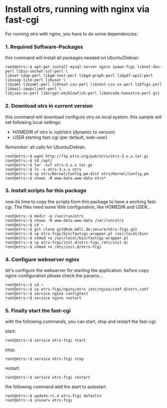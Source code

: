 Install otrs, running with nginx via fast-cgi
=============================================
For running otrs with nginx, you have to do some dependencies:

### 1. Required Software-Packages

this command will install all packages needed on Ubuntu/Debian:

	root@otrs:~$ apt-get install mysql-server nginx spawn-fcgi libnet-dns-perl libio-socket-ssl-perl \
	libnet-ldap-perl libgd-text-perl libgd-graph-perl libpdf-api2-perl libsoap-lite-perl libuser \
	libyaml-libyaml-perl libtext-csv-perl libtext-csv-xs-perl libfcgi-perl libmail-imapclient-perl \
	libjson-xs-perl libcrypt-eksblowfish-perl libencode-hanextra-perl git

### 2. Download otrs in current version

this command will download configure otrs on local system. this sample will set following local settings:

- HOMEDIR of otrs is /opt/otrs (dynamic to version)
- USER starting fast-cgi (per default, web-user)

*Remember:* all calls for Ubuntu/Debian.

	root@otrs:~$ wget http://ftp.otrs.org/pub/otrs/otrs-3.x.x.tar.gz
	root@otrs:~$ cd /opt/
	root@otrs:~$ tar -xzf otrs-3.x.x.tar.gz
	root@otrs:~$ ln -s otrs-3.x.x otrs
	root@otrs:~$ cp otrs/Kernel/Config.pm.dist otrs/Kernel/Config.pm
	root@otrs:~$ chown -R www-data.www-data otrs*

### 3. Install scripts for this package

now its time to copy the scripts from this package to have a working fast-cgi. The files need some little
configuration, like HOMEDIR and USER...

	root@otrs:~$ mkdir -p /var/run/otrs
	root@otrs:~$ chown -R www-data.www-data /var/run/otrs
	root@otrs:~$ cd ~
	root@otrs:~$ git clone git@hub.mdll.de:secure/otrs-fcgi.git
	root@otrs:~$ cp otrs-fcgi/bin/fastcgi-wrapper.pl /usr/local/bin/
	root@otrs:~$ chmod +x /usr/local/bin/fastcgi-wrapper.pl
	root@otrs:~$ cp otrs-fcgi/init.d/otrs-fcgi /etc/init.d/
	root@otrs:~$ chmod +x /etc/init.d/otrs-fcgi

### 4. Configure webserver nginx

let's configure the webserver for starting the application. before copy nginx-configuration please check the
params...


	root@otrs:~$ cd ~
	root@otrs:~$ cp otrs-fcgi/nginx/otrs /etc/nginx/conf.d/otrs.conf
	root@otrs:~$ service nginx configtest
	root@otrs:~$ service nginx restart

### 5. Finally start the fast-cgi

with the following commands, you can start, stop and restart the fast-cgi:

start:

	root@otrs:~$ service otrs-fcgi start

stop:

	root@otrs:~$ service otrs-fcgi stop

restart:

	root@otrs:~$ service otrs-fcgi restart

the following command add the start to autostart

	root@otrs:~$ update-rc.d otrs-fcgi defaults
	root@otrs:~$ insserv otrs-fcgi
